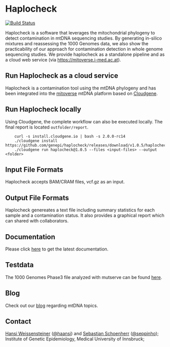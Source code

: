 # Haplocheck
[![Build Status](https://travis-ci.org/genepi/haplocheck.svg?branch=master)](https://travis-ci.org/genepi/haplocheck)

Haplocheck is a software that leverages the mitochondrial phylogeny to detect contamination in mtDNA sequencing studies. By generating in-silico mixtures and reassessing the 1000 Genomes data, we also show the practicability of our approach for contamination detection in whole genome sequencing studies. We provide haplocheck as a standalone pipeline and as a cloud web service (via https://mitoverse.i-med.ac.at). 

## Run Haplocheck as a cloud service

Haplocheck is a contamination tool using the mtDNA phylogeny and has been integrated into the [mitoverse](https://mitoverse.i-med.ac.at) mtDNA platform based on [Cloudgene](https://www.cloudgene.io). 

## Run Haplocheck locally

Using Cloudgene, the complete workflow can also be executed locally. The final report is located `outfolder/report`.

        curl -s install.cloudgene.io | bash -s 2.0.0-rc14
        ./cloudgene install https://github.com/genepi/haplocheck/releases/download/v1.0.5/haplocheck.zip
        ./cloudgene run haplocheck@1.0.5 --files <input-files> --output <folder>  

## Input File Formats
Haplocheck accepts BAM/CRAM files, vcf.gz as an input. 

## Output File Formats
Haplocheck genereates a text file including summary statistics for each sample and a contamination status. It also provides a graphical report which can shared with collaborators.    

## Documentation
Please click [here](https://mitoverse.readthedocs.io/en/latest/) to get the latest documentation.

## Testdata
The 1000 Genomes Phase3 file analyzed with mutserve can be found [here](https://github.com/genepi/haplocheck/raw/master/test-data/contamination/1000G/all/1000g-nobaq.vcf.gz). 

## Blog
Check out our [blog](http://haplogrep.uibk.ac.at/blog/) regarding mtDNA topics.

## Contact
[Hansi Weissensteiner](mailto:hansi.weissensteiner@i-med.ac.at) ([@haansi](https://twitter.com/whansi)) and [Sebastian Schoenherr](mailto:sebastian.schoenherr@i-med.ac.at) ([@seppinho](https://twitter.com/seppinho)); Institute of Genetic Epidemiology, Medical University of Innsbruck;
